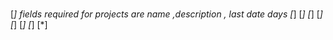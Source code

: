 #

[*] fields required for projects are name ,description , last date days
[*]
[*]
[*]
[*]
[*]
[*]
[*]
[*]
